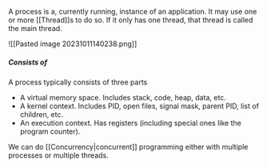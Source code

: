 A process is a, currently running, instance of an application.
It may use one or more [[Thread]]s to do so. If it only has one thread, that thread is called the main thread.

![[Pasted image 20231011140238.png]]
##### Consists of
A process typically consists of three parts
- A virtual memory space. Includes stack, code, heap, data, etc.
- A kernel context. Includes PID, open files, signal mask, parent PID, list of children, etc.
- An execution context. Has registers (including special ones like the program counter).

We can do [[Concurrency|concurrent]] programming either with multiple processes or multiple threads.